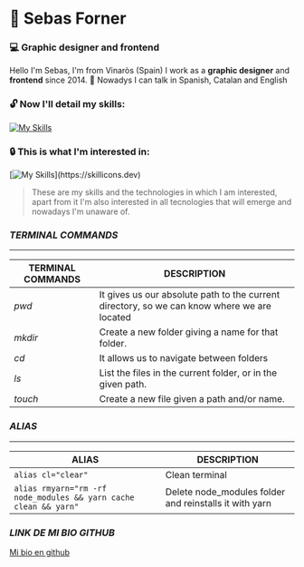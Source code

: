 # 🙋 **Sebas Forner**
### 💻 **Graphic designer and frontend**
Hello I'm Sebas, I'm from Vinaròs (Spain) I work as a **graphic designer** and **frontend** since 2014.
💬 Nowadys I can talk in Spanish, Catalan and English
### 🔓 **Now I'll detail my skills:**

[![My Skills](https://skillicons.dev/icons?i=ps,ai,xd,ae,pr,svg,vscode,html,css,gulp,sass,bootstrap)](https://skillicons.dev)


### 🔒 **This is what I'm interested in:**
[![My Skills](https://skillicons.dev/icons?i=js,vue,react,angular,nodejs,figma,git,github,jquery,php,)](https://skillicons.dev)

> These are my skills and the technologies in which I am interested, apart from it I'm also interested in all tecnologies that will emerge and nowadays I'm unaware of.



### ***TERMINAL COMMANDS***
------
| TERMINAL COMMANDS | DESCRIPTION |
| ------ | ------ |
| *pwd* | It gives us our absolute path to the current directory, so we can know where we are located |
| *mkdir* | Create a new folder giving a name for that folder. |
| *cd* | It allows us to navigate between folders |
| *ls* | List the files in the current folder, or in the given path.  |
| *touch* | Create a new file given a path and/or name. |


### ***ALIAS***
------
| ALIAS | DESCRIPTION |
| ------ | ------ |
|  ```alias cl="clear"```  | Clean terminal |
| ```alias rmyarn="rm -rf node_modules && yarn cache clean && yarn"``` | Delete node_modules folder and reinstalls it with yarn |


### ***LINK DE MI BIO GITHUB***

[Mi bio en github](https://github.com/Sebasforsan)